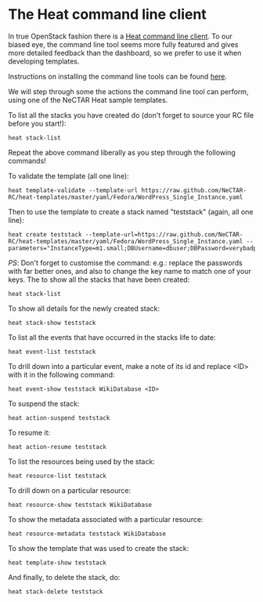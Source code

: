 # The Heat command line client

In true OpenStack fashion there is a [Heat command line client](http://docs.openstack.org/user-guide/cli.html).
To our biased eye, the command line tool seems more fully featured and
gives more detailed feedback than the dashboard, so we prefer to use it
when developing templates.

Instructions on installing the command line tools can be found
[here](http://docs.openstack.org/user-guide/common/cli_install_openstack_command_line_clients.html).

We will step through some the actions the command line tool can perform,
using one of the NeCTAR Heat sample templates.

To list all the stacks you have created do (don't forget to source your
RC file before you start!):

```
heat stack-list
```

Repeat the above command liberally as you step through the following commands!

To validate the template (all one line):

```
heat template-validate --template-url https://raw.github.com/NeCTAR-RC/heat-templates/master/yaml/Fedora/WordPress_Single_Instance.yaml
```

Then to use the template to create a stack named "teststack" (again, all one line):

```
heat create teststack --template-url=https://raw.github.com/NeCTAR-RC/heat-templates/master/yaml/Fedora/WordPress_Single_Instance.yaml --parameters="InstanceType=m1.small;DBUsername=dbuser;DBPassword=verybadpassword;DBRootPassword=anotherverybadpassword;KeyName=nectar_dev"
```

*PS*: Don't forget to customise the command: e.g.: replace the passwords with far
better ones, and also to change the key name to match one of your keys.
The to show all the stacks that have been created:

```
heat stack-list
```

To show all details for the newly created stack:

```
heat stack-show teststack
```

To list all the events that have occurred in the stacks life to date:

```
heat event-list teststack
```

To drill down into a particular event, make a note of its id and replace
&lt;ID&gt; with it in the following command:

```
heat event-show teststack WikiDatabase <ID>
```

To suspend the stack:

```
heat action-suspend teststack
```

To resume it:

```
heat action-resume teststack
```

To list the resources being used by the stack:

```
heat resource-list teststack
```

To drill down on a particular resource:

```
heat resource-show teststack WikiDatabase
```

To show the metadata associated with a particular resource:

```
heat resource-metadata teststack WikiDatabase
```

To show the template that was used to create the stack:

```
heat template-show teststack
```

And finally, to delete the stack, do:

```
heat stack-delete teststack
```

